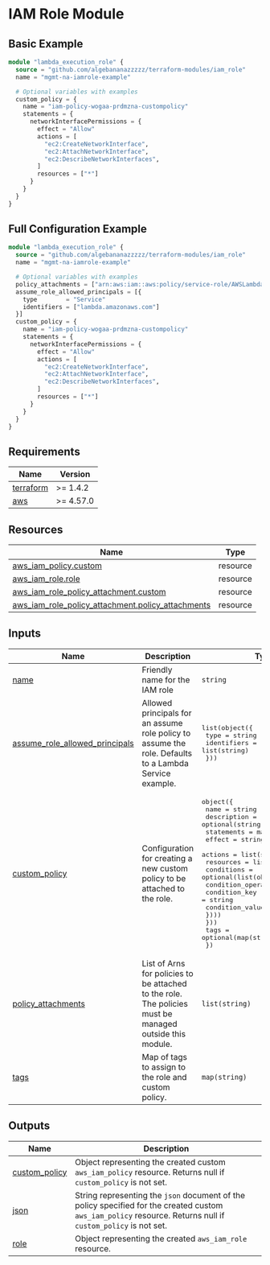 # IAM Role Module

## Basic Example 
```terraform 
module "lambda_execution_role" {
  source = "github.com/algebananazzzzz/terraform-modules/iam_role"
  name = "mgmt-na-iamrole-example"

  # Optional variables with examples
  custom_policy = {
    name = "iam-policy-wogaa-prdmzna-custompolicy"
    statements = {
      networkInterfacePermissions = {
        effect = "Allow"
        actions = [
          "ec2:CreateNetworkInterface",
          "ec2:AttachNetworkInterface",
          "ec2:DescribeNetworkInterfaces",
        ]
        resources = ["*"]
      }
    }
  }
}
```

## Full Configuration Example 
```terraform
module "lambda_execution_role" {
  source = "github.com/algebananazzzzz/terraform-modules/iam_role"
  name = "mgmt-na-iamrole-example"

  # Optional variables with examples
  policy_attachments = ["arn:aws:iam::aws:policy/service-role/AWSLambdaBasicExecutionRole"]
  assume_role_allowed_principals = [{
    type        = "Service"
    identifiers = ["lambda.amazonaws.com"]
  }]
  custom_policy = {
    name = "iam-policy-wogaa-prdmzna-custompolicy"
    statements = {
      networkInterfacePermissions = {
        effect = "Allow"
        actions = [
          "ec2:CreateNetworkInterface",
          "ec2:AttachNetworkInterface",
          "ec2:DescribeNetworkInterfaces",
        ]
        resources = ["*"]
      }
    }
  }
}
```

<!-- BEGIN_TF_DOCS -->
## Requirements

| Name | Version |
|------|---------|
| <a name="requirement_terraform"></a> [terraform](#requirement\_terraform) | >= 1.4.2 |
| <a name="requirement_aws"></a> [aws](#requirement\_aws) | >= 4.57.0 |

## Resources

| Name | Type |
|------|------|
| [aws_iam_policy.custom](https://registry.terraform.io/providers/hashicorp/aws/latest/docs/resources/iam_policy) | resource |
| [aws_iam_role.role](https://registry.terraform.io/providers/hashicorp/aws/latest/docs/resources/iam_role) | resource |
| [aws_iam_role_policy_attachment.custom](https://registry.terraform.io/providers/hashicorp/aws/latest/docs/resources/iam_role_policy_attachment) | resource |
| [aws_iam_role_policy_attachment.policy_attachments](https://registry.terraform.io/providers/hashicorp/aws/latest/docs/resources/iam_role_policy_attachment) | resource |

## Inputs

| Name | Description | Type | Default | Required |
|------|-------------|------|---------|:--------:|
| <a name="input_name"></a> [name](#input\_name) | Friendly name for the IAM role | `string` | n/a | yes |
| <a name="input_assume_role_allowed_principals"></a> [assume\_role\_allowed\_principals](#input\_assume\_role\_allowed\_principals) | Allowed principals for an assume role policy to assume the role. Defaults to a Lambda Service example. | <pre>list(object({<br>    type        = string<br>    identifiers = list(string)<br>  }))</pre> | <pre>[<br>  {<br>    "identifiers": [<br>      "lambda.amazonaws.com"<br>    ],<br>    "type": "Service"<br>  }<br>]</pre> | no |
| <a name="input_custom_policy"></a> [custom\_policy](#input\_custom\_policy) | Configuration for creating a new custom policy to be attached to the role. | <pre>object({<br>    name        = string<br>    description = optional(string)<br>    statements = map(object({<br>      effect    = string<br>      actions   = list(string)<br>      resources = list(string)<br>      conditions = optional(list(object({<br>        condition_operator = string<br>        condition_key      = string<br>        condition_values   = list(string)<br>      })))<br>    }))<br>    tags = optional(map(string))<br>  })</pre> | `null` | no |
| <a name="input_policy_attachments"></a> [policy\_attachments](#input\_policy\_attachments) | List of Arns for policies to be attached to the role. The policies must be managed outside this module. | `list(string)` | `[]` | no |
| <a name="input_tags"></a> [tags](#input\_tags) | Map of tags to assign to the role and custom policy. | `map(string)` | `{}` | no |

## Outputs

| Name | Description |
|------|-------------|
| <a name="output_custom_policy"></a> [custom\_policy](#output\_custom\_policy) | Object representing the created custom `aws_iam_policy` resource. Returns null if `custom_policy` is not set. |
| <a name="output_json"></a> [json](#output\_json) | String representing the `json` document of the policy specified for the created custom `aws_iam_policy` resource. Returns null if `custom_policy` is not set. |
| <a name="output_role"></a> [role](#output\_role) | Object representing the created `aws_iam_role` resource. |
<!-- END_TF_DOCS -->